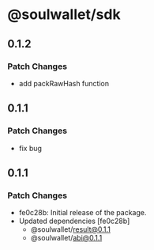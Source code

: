 # @soulwallet/sdk

## 0.1.2

### Patch Changes

- add packRawHash function

## 0.1.1

### Patch Changes

- fix bug

## 0.1.1

### Patch Changes

- fe0c28b: Initial release of the package.
- Updated dependencies [fe0c28b]
  - @soulwallet/result@0.1.1
  - @soulwallet/abi@0.1.1
